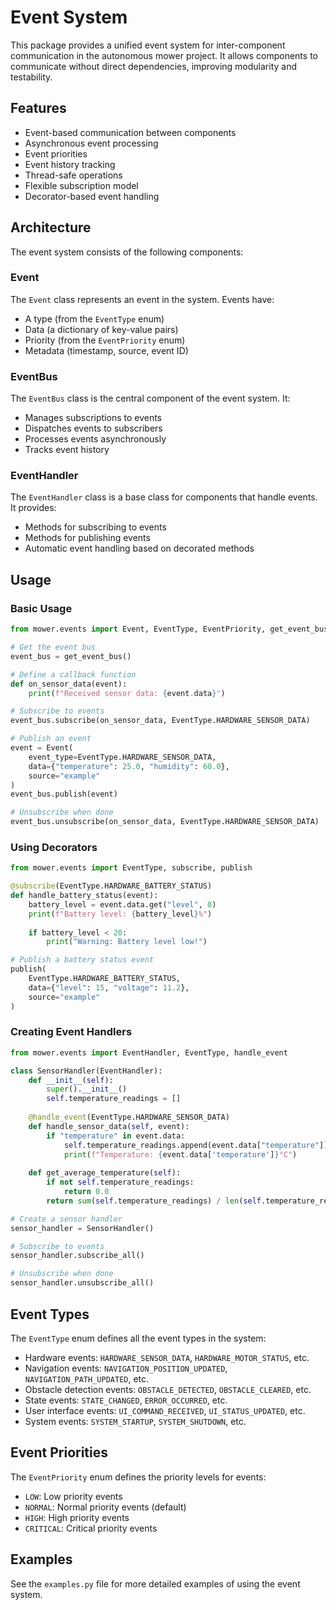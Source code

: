 # Event System

This package provides a unified event system for inter-component communication in the autonomous mower project. It allows components to communicate without direct dependencies, improving modularity and testability.

## Features

- Event-based communication between components
- Asynchronous event processing
- Event priorities
- Event history tracking
- Thread-safe operations
- Flexible subscription model
- Decorator-based event handling

## Architecture

The event system consists of the following components:

### Event

The `Event` class represents an event in the system. Events have:
- A type (from the `EventType` enum)
- Data (a dictionary of key-value pairs)
- Priority (from the `EventPriority` enum)
- Metadata (timestamp, source, event ID)

### EventBus

The `EventBus` class is the central component of the event system. It:
- Manages subscriptions to events
- Dispatches events to subscribers
- Processes events asynchronously
- Tracks event history

### EventHandler

The `EventHandler` class is a base class for components that handle events. It provides:
- Methods for subscribing to events
- Methods for publishing events
- Automatic event handling based on decorated methods

## Usage

### Basic Usage

```python
from mower.events import Event, EventType, EventPriority, get_event_bus

# Get the event bus
event_bus = get_event_bus()

# Define a callback function
def on_sensor_data(event):
    print(f"Received sensor data: {event.data}")

# Subscribe to events
event_bus.subscribe(on_sensor_data, EventType.HARDWARE_SENSOR_DATA)

# Publish an event
event = Event(
    event_type=EventType.HARDWARE_SENSOR_DATA,
    data={"temperature": 25.0, "humidity": 60.0},
    source="example"
)
event_bus.publish(event)

# Unsubscribe when done
event_bus.unsubscribe(on_sensor_data, EventType.HARDWARE_SENSOR_DATA)
```

### Using Decorators

```python
from mower.events import EventType, subscribe, publish

@subscribe(EventType.HARDWARE_BATTERY_STATUS)
def handle_battery_status(event):
    battery_level = event.data.get("level", 0)
    print(f"Battery level: {battery_level}%")
    
    if battery_level < 20:
        print("Warning: Battery level low!")

# Publish a battery status event
publish(
    EventType.HARDWARE_BATTERY_STATUS,
    data={"level": 15, "voltage": 11.2},
    source="example"
)
```

### Creating Event Handlers

```python
from mower.events import EventHandler, EventType, handle_event

class SensorHandler(EventHandler):
    def __init__(self):
        super().__init__()
        self.temperature_readings = []
    
    @handle_event(EventType.HARDWARE_SENSOR_DATA)
    def handle_sensor_data(self, event):
        if "temperature" in event.data:
            self.temperature_readings.append(event.data["temperature"])
            print(f"Temperature: {event.data['temperature']}°C")
    
    def get_average_temperature(self):
        if not self.temperature_readings:
            return 0.0
        return sum(self.temperature_readings) / len(self.temperature_readings)

# Create a sensor handler
sensor_handler = SensorHandler()

# Subscribe to events
sensor_handler.subscribe_all()

# Unsubscribe when done
sensor_handler.unsubscribe_all()
```

## Event Types

The `EventType` enum defines all the event types in the system:

- Hardware events: `HARDWARE_SENSOR_DATA`, `HARDWARE_MOTOR_STATUS`, etc.
- Navigation events: `NAVIGATION_POSITION_UPDATED`, `NAVIGATION_PATH_UPDATED`, etc.
- Obstacle detection events: `OBSTACLE_DETECTED`, `OBSTACLE_CLEARED`, etc.
- State events: `STATE_CHANGED`, `ERROR_OCCURRED`, etc.
- User interface events: `UI_COMMAND_RECEIVED`, `UI_STATUS_UPDATED`, etc.
- System events: `SYSTEM_STARTUP`, `SYSTEM_SHUTDOWN`, etc.

## Event Priorities

The `EventPriority` enum defines the priority levels for events:

- `LOW`: Low priority events
- `NORMAL`: Normal priority events (default)
- `HIGH`: High priority events
- `CRITICAL`: Critical priority events

## Examples

See the `examples.py` file for more detailed examples of using the event system.
